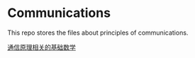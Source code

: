 # Communications
This repo stores the files about principles of communications.

[通信原理相关的基础数学](https://mahsh.github.io/Communications/通信基本知识.pdf)
